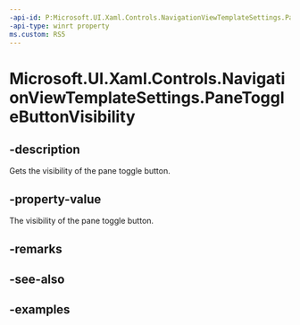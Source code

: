 ```yaml
---
-api-id: P:Microsoft.UI.Xaml.Controls.NavigationViewTemplateSettings.PaneToggleButtonVisibility
-api-type: winrt property
ms.custom: RS5
---
```

<!-- Property syntax.
public Visibility PaneToggleButtonVisibility { get; }
-->

# Microsoft.UI.Xaml.Controls.NavigationViewTemplateSettings.PaneToggleButtonVisibility


## -description

Gets the visibility of the pane toggle button.


## -property-value

The visibility of the pane toggle button.


## -remarks


## -see-also


## -examples


